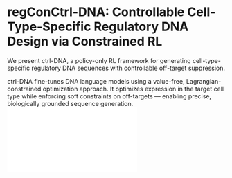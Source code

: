 # regConCtrl-DNA: Controllable Cell-Type-Specific Regulatory DNA Design via Constrained RL
We present ctrl-DNA, a policy-only RL framework for generating cell-type-specific regulatory DNA sequences with controllable off-target suppression.

ctrl-DNA fine-tunes DNA language models using a value-free, Lagrangian-constrained optimization approach. It optimizes expression in the target cell type while enforcing soft constraints on off-targets — enabling precise, biologically grounded sequence generation.
![ctrl-DNA Architecture](./assets/fig1.pdf)
